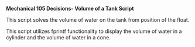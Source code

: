**Mechanical 105 Decisions- Volume of a Tank Script**

This script solves the volume of water on the tank from position of the float.

This script utilizes fprintf functionality to display the volume of water in a cylinder and the volume of water in a cone.